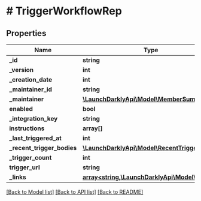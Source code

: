 # # TriggerWorkflowRep

## Properties

Name | Type | Description | Notes
------------ | ------------- | ------------- | -------------
**_id** | **string** |  | [optional]
**_version** | **int** |  | [optional]
**_creation_date** | **int** |  | [optional]
**_maintainer_id** | **string** |  | [optional]
**_maintainer** | [**\LaunchDarklyApi\Model\MemberSummary**](MemberSummary.md) |  | [optional]
**enabled** | **bool** |  | [optional]
**_integration_key** | **string** |  | [optional]
**instructions** | **array[]** |  | [optional]
**_last_triggered_at** | **int** |  | [optional]
**_recent_trigger_bodies** | [**\LaunchDarklyApi\Model\RecentTriggerBody[]**](RecentTriggerBody.md) |  | [optional]
**_trigger_count** | **int** |  | [optional]
**trigger_url** | **string** |  | [optional]
**_links** | [**array<string,\LaunchDarklyApi\Model\Link>**](Link.md) |  | [optional]

[[Back to Model list]](../../README.md#models) [[Back to API list]](../../README.md#endpoints) [[Back to README]](../../README.md)
